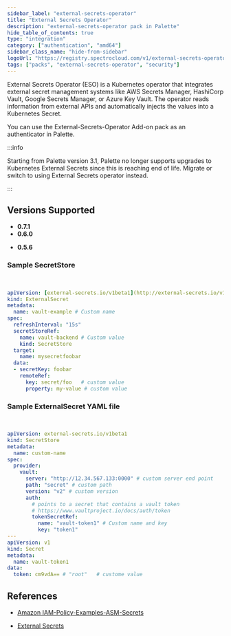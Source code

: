 ```yaml
---
sidebar_label: "external-secrets-operator"
title: "External Secrets Operator"
description: "external-secrets-operator pack in Palette"
hide_table_of_contents: true
type: "integration"
category: ["authentication", "amd64"]
sidebar_class_name: "hide-from-sidebar"
logoUrl: "https://registry.spectrocloud.com/v1/external-secrets-operator/blobs/sha256:ee6f7f347d381852582f688c70b2564b0a346c2b2ed1221310889075a4453c6d?type=image/png"
tags: ["packs", "external-secrets-operator", "security"]
---
```


External Secrets Operator (ESO) is a Kubernetes operator that integrates external secret management systems like AWS
Secrets Manager, HashiCorp Vault, Google Secrets Manager, or Azure Key Vault. The operator reads information from
external APIs and automatically injects the values into a Kubernetes Secret.

You can use the External-Secrets-Operator Add-on pack as an authenticator in Palette.

:::info

Starting from Palette version 3.1, Palette no longer supports upgrades to Kubernetes External Secrets since this is
reaching end of life. Migrate or switch to using External Secrets operator instead.

:::

## Versions Supported

<Tabs>

<TabItem label="0.6.x" value="0.6.x">

- **0.7.1**
- **0.6.0**

</TabItem>

<TabItem label="0.5.x" value="0.5.x">

- **0.5.6**

</TabItem>
</Tabs>

### Sample SecretStore

<br />

```yml
apiVersion: [external-secrets.io/v1beta1](http://external-secrets.io/v1beta1)
kind: ExternalSecret
metadata:
  name: vault-example # Custom name
spec:
  refreshInterval: "15s"
  secretStoreRef:
    name: vault-backend # Custom value
    kind: SecretStore
  target:
    name: mysecretfoobar
  data:
  - secretKey: foobar
    remoteRef:
      key: secret/foo   # custom value
      property: my-value # custom value

```

### Sample ExternalSecret YAML file

<br />

```yml
apiVersion: external-secrets.io/v1beta1
kind: SecretStore
metadata:
  name: custom-name
spec:
  provider:
    vault:
      server: "http://12.34.567.133:0000" # custom server end point
      path: "secret" # custom path
      version: "v2" # custom version
      auth:
        # points to a secret that contains a vault token
        # https://www.vaultproject.io/docs/auth/token
        tokenSecretRef:
          name: "vault-token1" # Custom name and key
          key: "token1"
---
apiVersion: v1
kind: Secret
metadata:
  name: vault-token1
data:
  token: cm9vdA== # "root"   # custome value
```

## References

- [Amazon IAM-Policy-Examples-ASM-Secrets](https://docs.aws.amazon.com/mediaconnect/latest/ug/iam-policy-examples-asm-secrets.html)

- [External Secrets](https://github.com/external-secrets/external-secrets)
